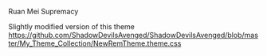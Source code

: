 Ruan Mei Supremacy

Slightly modified version of this theme https://github.com/ShadowDevilsAvenged/ShadowDevilsAvenged/blob/master/My_Theme_Collection/NewRemTheme.theme.css
